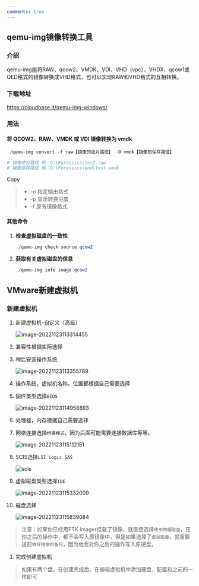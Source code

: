 ```yaml
---
comments: true
---
```


## qemu-img镜像转换工具

### 介绍

qemu-img能将RAW、qcow2、VMDK、VDI、VHD（vpc）、VHDX、qcow1或QED格式的镜像转换成VHD格式，也可以实现RAW和VHD格式的互相转换。

### 下载地址

https://cloudbase.it/qemu-img-windows/

### 用法

#### 将 QCOW2、RAW、VMDK 或 VDI 镜像转换为 vmdk

```powershell
./qemu-img convert -f raw【镜像的绝对路径】 -O vmdk【镜像的保存路径】

# 镜像绝对路径 例：G:\Forensics\test.raw
# 镜像保存路径 例：G:\Forensics\end\test.vmdk
```

Copy

> - -o 指定输出格式
> - -p 显示转换进度
> - -f 原有镜像格式

#### 其他命令

1. **检查虚拟磁盘的一致性**

   ```powershell
   ./qemu-img check source.qcow2
   ```

2. **获取有关虚拟磁盘的信息**

   ```powershell
   ./qemu-img info image.qcow2
   ```

## VMware新建虚拟机

### 新建虚拟机

1. 新建虚拟机-自定义（高级）

   ![image-20221123113314455](https://bu.dusays.com/2022/11/23/637d947379955.png)

2. 兼容性根据实际选择

3. 稍后安装操作系统

   ![image-20221123113355789](https://bu.dusays.com/2022/11/23/637d949c7ca95.png)

4. 操作系统，虚拟机名称，位置都根据自己需要选择

5. 固件类型选择`BIOS`

   ![image-20221123114958893](https://bu.dusays.com/2022/11/23/637d985fba682.png)

6. 处理器，内存根据自己需要选择

7. 网络连接选择`桥接模式`，因为后面可能需要连接数据库等等。

   ![image-20221123115112151](https://bu.dusays.com/2022/11/23/637d98a8e030e.png)

8. SCIS选择`LSI Logic SAS`

   ![scis](https://bu.dusays.com/2022/11/23/637d98c86a6aa.png)

9. 虚拟磁盘类型选择`IDE`

   ![image-20221123115332009](https://bu.dusays.com/2022/11/23/637d9934bf3b7.png)

10. 磁盘选择

    ![image-20221123115839084](https://bu.dusays.com/2022/11/23/637d9a67bf23d.png)

> 注意：如果你已经用FTK imager挂载了镜像，就直接选择`使用物理磁盘`，在你之后的操作中，都不会写入原镜像中，但是如果选择了`虚拟磁盘`，就需要提前`做好镜像的备份`，因为他会对你之后的操作写入原硬盘。

1. 完成创建虚拟机

> 如果有两个盘，在创建完成后，在编辑虚拟机中添加硬盘，配置和之前的一样即可
